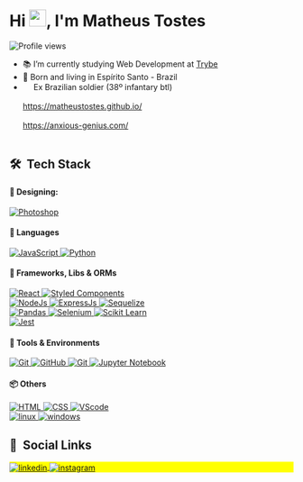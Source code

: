 
<!--
<img align="right" height="590em" src="https://raw.githubusercontent.com/gist/maykbrito/618ef18e3bbb7cdfd200f3a4fc1aabc6/raw/201d47c76006c99fe0dc55ea92e76bdca5537f08/githubcard.svg"/>
-->

<h1 align="left">Hi <img src="https://raw.githubusercontent.com/kaueMarques/kaueMarques/master/hi.gif" width="30">, I'm Matheus Tostes</h1>
<p align="left"> <img src="https://komarev.com/ghpvc/?username=MatheusTostes&color=blue" alt="Profile views" /> </p>

- 📚 I’m currently studying Web Development at [Trybe](https://github.com/betrybe)
- 🏡 Born and living in Espírito Santo - Brazil
-  <a href="#"><img src="https://flagpedia.net/data/flags/emoji/facebook/256x256/br.png" style="width: 15px" /></a> Ex Brazilian soldier (38º infantary btl)
<br><br>
https://matheustostes.github.io/
<br><br>
https://anxious-genius.com/
<br><br>

## 🛠 &nbsp;Tech Stack

#### 🎨 Designing: <br/>

<a href="#">
      <img alt="Photoshop" src="https://img.shields.io/badge/Photoshop-24205E.svg?style=for-the-badge&logo=adobe-photoshop&logoColor=white" />
</a>



####  :speech_balloon: Languages

<a href="#">
      <img alt="JavaScript" src="https://img.shields.io/badge/JavaScript-F7DF1E.svg?style=for-the-badge&logo=javascript&logoColor=black" />
</a>
<a href="#">
      <img alt="Python" src="https://img.shields.io/badge/Python-474747.svg?style=for-the-badge&logo=Python&logoColor=blue" />
</a>



#### :hammer: Frameworks, Libs & ORMs

<a href="#">
      <img alt="React" src="https://img.shields.io/badge/react-36B2C8.svg?style=for-the-badge&logo=react&logoColor=white" />
</a>
<a href="#">
      <img alt="Styled Components" src="https://img.shields.io/badge/styled--components-DB7093?style=for-the-badge&logo=styled-components&logoColor=white" />
</a>
<br>
<a href="#">
      <img alt="NodeJs" src="https://img.shields.io/badge/node.js-6DA55F?style=for-the-badge&logo=node.js&logoColor=white" />
</a>
<a href="#">
      <img alt="ExpressJs" src="https://img.shields.io/badge/express.js-%23404d59.svg?style=for-the-badge&logo=express&logoColor=%2361DAFB" />
</a>
<a href="#">
      <img alt="Sequelize" src="https://img.shields.io/badge/Sequelize-52B0E7?style=for-the-badge&logo=Sequelize&logoColor=white" />
</a>
<br>
<a href="#">
      <img alt="Pandas" src="https://img.shields.io/badge/pandas-%23150458.svg?style=for-the-badge&logo=pandas&logoColor=white)" />
</a>
<a href="#">
      <img alt="Selenium" src="https://img.shields.io/badge/-selenium-%43B02A?style=for-the-badge&logo=selenium&logoColor=white" />
</a>
<a href="#">
      <img alt="Scikit Learn" src="https://img.shields.io/badge/scikit--learn-%23F7931E.svg?style=for-the-badge&logo=scikit-learn&logoColor=white" />
</a>
<br>
<a href="#">
      <img alt="Jest" src="https://img.shields.io/badge/-jest-%23C21325?style=for-the-badge&logo=jest&logoColor=white" />
</a>


#### :wrench: Tools & Environments

<a href="#">
      <img alt="Git" src="https://img.shields.io/badge/Git-F05032.svg?style=for-the-badge&logo=git&logoColor=white" />
</a>
<a href="#">
      <img alt="GitHub" src="https://img.shields.io/badge/GitHub-474747.svg?style=for-the-badge&logo=GitHub&logoColor=white" />
</a>
<a href="#">
      <img alt="Git" src="https://img.shields.io/badge/postgres-%23316192.svg?style=for-the-badge&logo=postgresql&logoColor=white" />
</a>
<a href="#">
      <img alt="Jupyter Notebook" src="https://img.shields.io/badge/jupyter-%23FA0F00.svg?style=for-the-badge&logo=jupyter&logoColor=white" />
</a>


#### 📦 Others

<a href="#">
      <img alt="HTML" src="https://img.shields.io/badge/html5-%23E34F26.svg?style=for-the-badge&logo=html5&logoColor=white" />
</a>
<a href="#">
      <img alt="CSS" src="https://img.shields.io/badge/css3-%231572B6.svg?style=for-the-badge&logo=css3&logoColor=white" />
</a>
<a href="#">
      <img alt="VScode" src="https://img.shields.io/badge/Visual%20Studio%20Code-0078d7.svg?style=for-the-badge&logo=visual-studio-code&logoColor=white" />
</a>
<br>
<a href="#">
      <img alt="linux" src="https://img.shields.io/badge/Linux-FCC624?style=for-the-badge&logo=linux&logoColor=black" />
</a>
<a href="#">
      <img alt="windows" src="https://img.shields.io/badge/Windows-0078D6?style=for-the-badge&logo=windows&logoColor=white" />
</a>


## 👱 &nbsp;Social Links

<p align="left" style="background:yellow">

<a href="https://linkedin.com/in/MatheusTostes" target="_blank">
  <img align="center" src="https://img.shields.io/badge/-MatheusTostes-05122A?style=flat&logo=linkedin" alt="linkedin"/>
</a>
<a href="https://instagram.com/tstphysics2" target="_blank">
 <img align="center" src="https://img.shields.io/badge/-tstphysics2-05122A?style=flat&logo=instagram" alt="instagram"/>
</a>


<!--
## ⚙️ &nbsp;GitHub Analytics

<div align="center">
  <a href="https://github.com/matheustostes">
  <img height="180em" src="https://github-readme-stats.vercel.app/api?username=matheustostes&show_icons=true&theme=codeSTACKr&include_all_commits=true&count_private=true"/>
  <img height="180em" src="https://github-readme-stats.vercel.app/api/top-langs/?username=matheustostes&layout=compact&langs_count=7&theme=codeSTACKr"/>
</div>
<div style="display: inline_block">
</p>

-->
